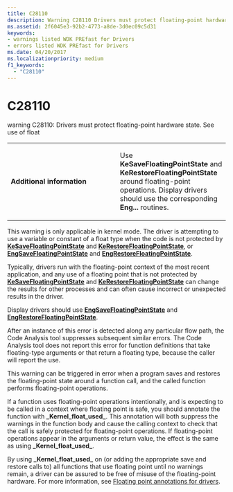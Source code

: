 ```yaml
---
title: C28110
description: Warning C28110 Drivers must protect floating-point hardware state. See use of float.
ms.assetid: 2f6045e3-92b2-4773-a8de-3d0ec09c5d31
keywords:
- warnings listed WDK PREfast for Drivers
- errors listed WDK PREfast for Drivers
ms.date: 04/20/2017
ms.localizationpriority: medium 
f1_keywords: 
  - "C28110"
---
```


# C28110


warning C28110: Drivers must protect floating-point hardware state. See use of float

<table>
<colgroup>
<col width="50%" />
<col width="50%" />
</colgroup>
<tbody>
<tr class="odd">
<td align="left"><p><strong>Additional information</strong></p></td>
<td align="left"><p>Use <strong>KeSaveFloatingPointState</strong> and <strong>KeRestoreFloatingPointState</strong> around floating-point operations. Display drivers should use the corresponding <strong>Eng...</strong> routines.</p></td>
</tr>
</tbody>
</table>

 

This warning is only applicable in kernel mode. The driver is attempting to use a variable or constant of a float type when the code is not protected by [**KeSaveFloatingPointState**](https://docs.microsoft.com/windows-hardware/drivers/ddi/wdm/nf-wdm-kesavefloatingpointstate) and [**KeRestoreFloatingPointState**](https://docs.microsoft.com/windows-hardware/drivers/ddi/wdm/nf-wdm-kerestorefloatingpointstate), or [**EngSaveFloatingPointState**](https://docs.microsoft.com/windows/desktop/api/winddi/nf-winddi-engsavefloatingpointstate) and [**EngRestoreFloatingPointState**](https://docs.microsoft.com/windows/desktop/api/winddi/nf-winddi-engrestorefloatingpointstate).

Typically, drivers run with the floating-point context of the most recent application, and any use of a floating point that is not protected by [**KeSaveFloatingPointState**](https://docs.microsoft.com/windows-hardware/drivers/ddi/wdm/nf-wdm-kesavefloatingpointstate) and [**KeRestoreFloatingPointState**](https://docs.microsoft.com/windows-hardware/drivers/ddi/wdm/nf-wdm-kerestorefloatingpointstate) can change the results for other processes and can often cause incorrect or unexpected results in the driver.

Display drivers should use [**EngSaveFloatingPointState**](https://docs.microsoft.com/windows/desktop/api/winddi/nf-winddi-engsavefloatingpointstate) and [**EngRestoreFloatingPointState**](https://docs.microsoft.com/windows/desktop/api/winddi/nf-winddi-engrestorefloatingpointstate).

After an instance of this error is detected along any particular flow path, the Code Analysis tool suppresses subsequent similar errors. The Code Analysis tool does not report this error for function definitions that take floating-type arguments or that return a floating type, because the caller will report the use.

This warning can be triggered in error when a program saves and restores the floating-point state around a function call, and the called function performs floating-point operations.

If a function uses floating-point operations intentionally, and is expecting to be called in a context where floating point is safe, you should annotate the function with **\_Kernel\_float\_used\_**. This annotation will both suppress the warnings in the function body and cause the calling context to check that the call is safely protected for floating-point operations. If floating-point operations appear in the arguments or return value, the effect is the same as using **\_Kernel\_float\_used\_**.

By using **\_Kernel\_float\_used\_** on (or adding the appropriate save and restore calls to) all functions that use floating point until no warnings remain, a driver can be assured to be free of misuse of the floating-point hardware. For more information, see [Floating point annotations for drivers](floating-point-annotations-for-drivers.md).

 

 





